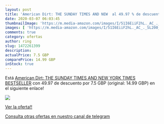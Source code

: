 ```yaml
---
layout: post
title: 'American Dirt: THE SUNDAY TIMES AND NEW  al 49.97 % de descuento'
date: 2020-03-07 06:03:45
thumbnailImage: 'https://m.media-amazon.com/images/I/51I6EiiF2hL._AC_._SL200_.jpg'
images: [ 'https://m.media-amazon.com/images/I/51I6EiiF2hL._AC_._SL200_.jpg' ]
comments: true
category: ofertas
author: ring
slug: 1472261399
description:
actualPrice: 7.5 GBP
comparePrice: 14.99 GBP
inStock: true
---
```


Está [American Dirt: THE SUNDAY TIMES AND NEW YORK TIMES BESTSELLER](https://www.amazon.com/dp/1472261399/?tag=redken08-20) con 49.97 de descuento por 7.5 GBP (original: 14.99 GBP) en el siguiente enlace!

[![](https://m.media-amazon.com/images/I/51I6EiiF2hL._AC_._SL200_.jpg)](https://www.amazon.com/dp/1472261399/?tag=redken08-20)

[Ver la oferta!!](https://www.amazon.com/dp/1472261399/?tag=redken08-20)

[Consulta otras ofertas en nuestro canal de telegram](https://t.me/s/ofertas25)
